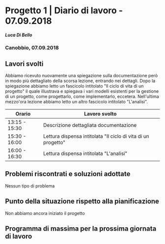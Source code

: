 # Progetto 1 | Diario di lavoro - 07.09.2018
##### Luca Di Bello
### Canobbio, 07.09.2018

## Lavori svolti
Abbiamo ricevuto nuovamente una spiegazione sulla documentazione però in modo più dettagliato della scorsa lezione, entrando nei dettagli.
Dopo la spiegazione abbiamo letto un fascicolo intitolato "Il ciclo di vita di un progetto" il quale illustrava e spiegava i vari modelli esistenti per la gestione di un progetto, come progettarlo, come implementarlo, eccetera.
Nell'ultima mezzo'ora lezione abbiamo letto un altro fascicolo intitolato "L'analisi".  

|Orario        |Lavoro svolto                 |
|--------------|------------------------------|
|13:15 - 15:30  | Descrizione dettagliata documentazione |
|15:30 - 16:00  | Lettura dispensa intitolata "Il ciclo di vita di un progetto" |
|16:00 - 16:30  | Lettura dispensa intitolata "L'analisi" |

##  Problemi riscontrati e soluzioni adottate
Nessun tipo di problema

##  Punto della situazione rispetto alla pianificazione
Non abbiamo ancora iniziato il progetto

## Programma di massima per la prossima giornata di lavoro